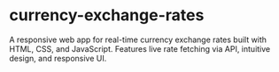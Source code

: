 # currency-exchange-rates
A responsive web app for real-time currency exchange rates built with HTML, CSS, and JavaScript. Features live rate fetching via API, intuitive design, and responsive UI.
